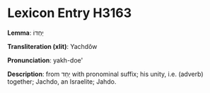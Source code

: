 # Lexicon Entry H3163

**Lemma**: יַחְדוֹ

**Transliteration (xlit)**: Yachdôw

**Pronunciation**: yakh-doe'

**Description**:
from יַחַד with pronominal suffix; his unity, i.e. (adverb) together; Jachdo, an Israelite; Jahdo.
